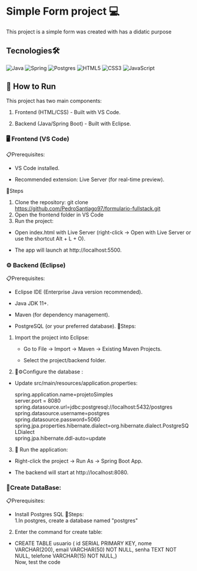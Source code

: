 # Simple Form project 💻

This project is a simple form was created with has a didatic purpose  

## Tecnologies🛠️  
  
![Java](https://img.shields.io/badge/java-%23ED8B00.svg?style=for-the-badge&logo=openjdk&logoColor=white)
![Spring](https://img.shields.io/badge/spring-%236DB33F.svg?style=for-the-badge&logo=spring&logoColor=white)
![Postgres](https://img.shields.io/badge/postgres-%23316192.svg?style=for-the-badge&logo=postgresql&logoColor=white)
![HTML5](https://img.shields.io/badge/html5-%23E34F26.svg?style=for-the-badge&logo=html5&logoColor=white)
![CSS3](https://img.shields.io/badge/css3-%231572B6.svg?style=for-the-badge&logo=css3&logoColor=white)
![JavaScript](https://img.shields.io/badge/javascript-%23323330.svg?style=for-the-badge&logo=javascript&logoColor=%23F7DF1E)  

## 🚀 How to Run  
This project has two main components:  

1. Frontend (HTML/CSS) - Built with VS Code.  

2. Backend (Java/Spring Boot) - Built with Eclipse.  

### 🖥️ Frontend (VS Code)  
📋Prerequisites:  

- VS Code installed.  

- Recommended extension: Live Server (for real-time preview).  

👣Steps
1. Clone the repository:  git clone https://github.com/PedroSantiago97/formulario-fullstack.git
2. Open the frontend folder in VS Code
3. Run the project:  

  - Open index.html with Live Server (right-click → Open with Live Server or use the shortcut Alt + L + O).  

  - The app will launch at http://localhost:5500.  

### ⚙️ Backend (Eclipse)  
📋Prerequisites:  
   - Eclipse IDE (Enterprise Java version recommended).  

   - Java JDK 11+.  

   - Maven (for dependency management).  

   - PostgreSQL (or your preferred database).
👣Steps:  
1. Import the project into Eclipse:  

   - Go to File → Import → Maven → Existing Maven Projects.

   - Select the project/backend folder.

2. 💾⚙️Configure the database
:  

- Update src/main/resources/application.properties:  
  
  spring.application.name=projetoSimples  
  server.port = 8080  
  spring.datasource.url=jdbc:postgresql://localhost:5432/postgres  
  spring.datasource.username=postgres  
  spring.datasource.password=5060  
  spring.jpa.properties.hibernate.dialect=org.hibernate.dialect.PostgreSQLDialect  
  spring.jpa.hibernate.ddl-auto=update  

3. 🚀 Run the application:

- Right-click the project → Run As → Spring Boot App.



- The backend will start at http://localhost:8080.

### 💾Create DataBase:  
📋Prerequisites:
  - Install Postgres SQL
👣Steps:  
1.In postgres, create a database named "postgres"  
2. Enter the command for create table:  
  - CREATE TABLE usuario (
    id SERIAL PRIMARY KEY,
    nome VARCHAR(200),
    email VARCHAR(50) NOT NULL,
    senha TEXT NOT NULL,
    telefone VARCHAR(15) NOT NULL,}  
Now, test the code


